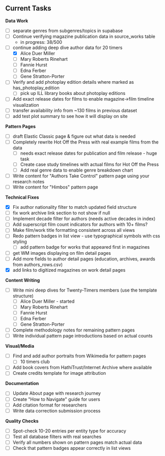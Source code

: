 ## Current Tasks

**Data Work**
- [ ] separate genres from subgenres/topics in supabase
- [ ] Continue verifying magazine publication data in source_works table
  - in progress: 38/500
- [ ] continue adding deep dive author data for 20 timers
  - [X] Alice Duer Miller
  - [ ] Mary Roberts Rinehart
  - [ ] Fannie Hurst
  - [ ] Edna Ferber
  - [ ] Gene Stratton-Porter
- [ ] Verify and add photoplay edition details where marked as has_photoplay_edition
  - [ ] pick up ILL library books about photoplay editions
- [ ] Add exact release dates for films to enable magazine→film timeline visualization
- [ ] transfer availability info from ~130 films in previous dataset
- [ ] add test plot summary to see how it will display on site

**Pattern Pages**
- [ ] draft Elastic Classic page & figure out what data is needed
- [ ] Completely rewrite Hot Off the Press with real example films from the data
  - [ ] needs exact release dates for publication and film release - huge task
  - [ ] Create case study timelines with actual films for Hot Off the Press
  - [ ] Add real genre data to enable genre breakdown chart
- [ ] Write content for "Authors Take Control" pattern page using your research notes
- [ ] Write content for "Himbos" pattern page

**Technical Fixes**
- [x] Fix author nationality filter to match updated field structure
- [ ] fix work archive link section to not show if null
- [ ] Implement decade filter for authors (needs active decades in index)
- [ ] Add superscript film count indicators for authors with 10+ films?
- [ ] Make film/work title formatting consistent across all views
- [ ] Redo pattern badges in list view - use typographical symbols with css styling
  - [ ] add pattern badge for works that appeared first in magazines
- [ ] get WM images displaying on film detail pages
- [ ] Add more fields to author detail pages (education, archives, awards from authors_rows.csv)
- [x] add links to digitized magazines on work detail pages

**Content Writing**
- [ ] Write mini deep dives for Twenty-Timers members (use the template structure)
  - [ ] Alice Duer Miller - started
  - [ ] Mary Roberts Rinehart
  - [ ] Fannie Hurst
  - [ ] Edna Ferber
  - [ ] Gene Stratton-Porter
- [ ] Complete methodology notes for remaining pattern pages
- [ ] Write individual pattern page introductions based on actual counts

**Visual/Media**
- [ ] Find and add author portraits from Wikimedia for pattern pages
  - [ ] 10 timers club
- [ ] Add book covers from HathiTrust/Internet Archive where available
- [ ] Create credits template for image attribution

**Documentation**
- [ ] Update About page with research journey
- [ ] Create "How to Navigate" guide for users
- [ ] Add citation format for researchers
- [ ] Write data correction submission process

**Quality Checks**
- [ ] Spot-check 10-20 entries per entity type for accuracy
- [ ] Test all database filters with real searches
- [ ] Verify all numbers shown on pattern pages match actual data
- [ ] Check that pattern badges appear correctly in list views